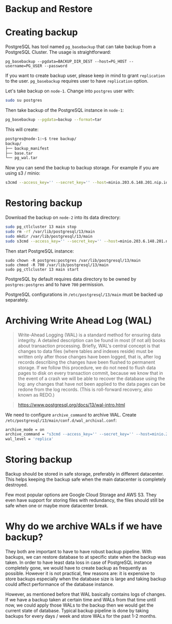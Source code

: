 Backup and Restore
==================

# Creating backup

PostgreSQL has tool named `pg_basebackup` that can take backup from a PostgreSQL Cluster. The usage is straightforward:

```
pg_basebackup --pgdata=BACKUP_DIR_DEST --host=PG_HOST --username=PG_USER --password
```

If you want to create backup user, please keep in mind to grant `replication` to the user. `pg_basebackup` requires user to have `replication` option.

Let's take backup on `node-1`. Change into `postgres` user with:

``` bash
sudo su postgres
```

Then take backup of the PostgreSQL instance in `node-1`:

``` bash
pg_basebackup --pgdata=backup --format=tar
```

This will create:

``` bash
postgres@node-1:~$ tree backup/
backup/
├── backup_manifest
├── base.tar
└── pg_wal.tar
```

Now you can send the backup to backup storage. For example if you are using s3 / minio:

``` bash
s3cmd --access_key='' --secret_key='' --host=minio.203.6.148.201.nip.io --host-bucket=minio.203.6.148.201.nip.io --no-ssl put backup/ s3://postgresql-training/backup/me/backup1/ --recursive
```

# Restoring backup

Download the backup on `node-2` into its data directory:

``` bash
sudo pg_ctlcluster 13 main stop
sudo rm -rf /var/lib/postgresql/13/main
sudo mkdir /var/lib/postgresql/13/main
sudo s3cmd --access_key='' --secret_key='' --host=minio.203.6.148.201.nip.io --host-bucket=minio.203.6.148.201.nip.io --no-ssl get s3://postgresql-training/backup/me/backup1/ /var/lib/postgresql/13/main/ --recursive
```

Then start PostgreSQL instance:

```
sudo chown -R postgres:postgres /var/lib/postgresql/13/main
sudo chmod -R 700 /var/lib/postgresql/13/main
sudo pg_ctlcluster 13 main start
```

PostgreSQL by default requires data directory to be owned by `postgres:postgres` and to have `700` permission.

PostgreSQL configurations in `/etc/postgresql/13/main` must be backed up separately.

# Archiving Write Ahead Log (WAL)

> Write-Ahead Logging (WAL) is a standard method for ensuring data integrity. A detailed description can be found in most (if not all) books about transaction processing. Briefly, WAL's central concept is that changes to data files (where tables and indexes reside) must be written only after those changes have been logged, that is, after log records describing the changes have been flushed to permanent storage. If we follow this procedure, we do not need to flush data pages to disk on every transaction commit, because we know that in the event of a crash we will be able to recover the database using the log: any changes that have not been applied to the data pages can be redone from the log records. (This is roll-forward recovery, also known as REDO.)

> https://www.postgresql.org/docs/13/wal-intro.html

We need to configure `archive_command` to archive WAL. Create `/etc/postgresql/13/main/conf.d/wal_archival.conf`:

``` bash
archive_mode = on
archive_command = "s3cmd --access_key='' --secret_key='' --host=minio.203.6.148.201.nip.io --host-bucket=minio.203.6.148.201.nip.io --no-ssl put %p s3://postgresql-training/wal/me/%f"
wal_level = 'replica'
```

# Storing backup

Backup should be stored in safe storage, preferably in different datacenter. This helps keeping the backup safe when the main datacenter is completely destroyed.

Few most popular options are Google Cloud Storage and AWS S3. They even have support for storing files with redundancy, the files should still be safe when one or maybe more datacenter break.

# Why do we archive WALs if we have backup?

They both are important to have to have robust backup pipeline. With backups, we can restore database to at specific state when the backup was taken. In order to have least data loss in case of PostgreSQL instance completely gone, we would have to create backup as frequently as possible. However it is not practical, few reasons are: it is expensive to store backups especially when the database size is large and taking backup could affect performance of the database instance.

However, as mentioned before that WAL basically contains logs of changes. If we have a backup taken at certain time and WALs from that time until now, we could apply those WALs to the backup then we would get the current state of database. Typical backup pipeline is done by taking backups for every days / week and store WALs for the past 1-2 months.
